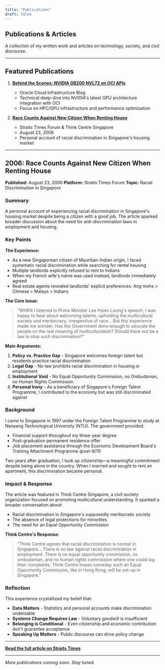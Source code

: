 ```yaml
---
title: "Publications"
draft: false
---
```


## Publications & Articles

A collection of my written work and articles on technology, society, and civil discourse.

---

## Featured Publications

1. **[Behind the Scenes: NVIDIA GB200 NVL72 on OCI APIs](https://blogs.oracle.com/cloud-infrastructure/post/behind-the-scenes-nvidia-gb200-nvl72-oci-apis)**
   - Oracle Cloud Infrastructure Blog
   - Technical deep-dive into NVIDIA's latest GPU architecture integration with OCI
   - Focus on HPC/GPU infrastructure and performance optimization

2. **[Race Counts Against New Citizen When Renting House](https://www.thinkcentre.org/article.php?id=2788)**
   - Straits Times Forum & Think Centre Singapore
   - August 23, 2006
   - Personal account of racial discrimination in Singapore's housing market

---

## 2006: Race Counts Against New Citizen When Renting House

**Published:** August 23, 2006
**Platform:** Straits Times Forum
**Topic:** Racial Discrimination in Singapore

### Summary

A personal account of experiencing racial discrimination in Singapore's housing market despite being a citizen with a good job. The article sparked broader discussion about the need for anti-discrimination laws in employment and housing.

### Key Points

**The Experience:**
- As a new Singaporean citizen of Mauritian-Indian origin, I faced systematic racial discrimination while searching for rental housing
- Multiple landlords explicitly refused to rent to Indians
- When my French wife's name was used instead, landlords immediately agreed
- Real estate agents revealed landlords' explicit preferences: Ang mohs > Chinese > Malays > Indians

**The Core Issue:**

> "WHEN I listened to Prime Minister Lee Hsien Loong's speech, I was happy to hear about welcoming talents, upholding the multicultural society and meritocracy, irrespective of race... But this experience made me wonder: Has the Government done enough to educate the people on the real meaning of multiculturalism? Should there not be a law to stop such discrimination?"

**Main Arguments:**

1. **Policy vs. Practice Gap** - Singapore welcomes foreign talent but residents practice racial discrimination
2. **Legal Gap** - No law prohibits racial discrimination in housing or employment
3. **Institutional Void** - No Equal Opportunity Commission, no Ombudsman, no Human Rights Commission
4. **Personal Irony** - As a beneficiary of Singapore's Foreign Talent Programme, I contributed to the economy but was still discriminated against

### Background

I came to Singapore in 1997 under the Foreign Talent Programme to study at Nanyang Technological University (NTU). The government provided:
- Financial support throughout my three-year degree
- Post-graduation permanent residence offer
- Job placement assistance through the Economic Development Board's Training Attachment Programme (post-9/11)

Two years after graduation, I took up citizenship—a meaningful commitment despite being alone in the country. When I married and sought to rent an apartment, this discrimination became personal.

### Impact & Response

The article was featured in Think Centre Singapore, a civil society organization focused on promoting multicultural understanding. It sparked a broader conversation about:
- Racial discrimination in Singapore's supposedly meritocratic society
- The absence of legal protections for minorities
- The need for an Equal Opportunity Commission

**Think Centre's Response:**

> "Think Centre agrees that racial discrimination is normal in Singapore... There is no law against racial discrimination in employment. There is no equal opportunity commission, no ombudsman, and no human rights commission where one could log their complaints. Think Centre hopes someday such an Equal Opportunity Commission, like in Hong Kong, will be set-up in Singapore."

### Reflection

This experience crystallized my belief that:
- **Data Matters** - Statistics and personal accounts make discrimination undeniable
- **Systems Change Requires Law** - Voluntary goodwill is insufficient
- **Belonging is Conditional** - Even citizenship and economic contribution don't guarantee acceptance
- **Speaking Up Matters** - Public discourse can drive policy change

---

**[Read the full article on Straits Times](https://www.straitstimes.com/)**

---

*More publications coming soon. Stay tuned.*
